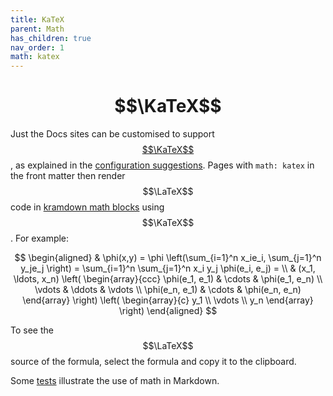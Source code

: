 ```yaml
---
title: KaTeX
parent: Math
has_children: true
nav_order: 1
math: katex
---
```

# $$\KaTeX$$

Just the Docs sites can be customised to support [$$\KaTeX$$](https://katex.org),
as explained in the [configuration suggestions](config). 
Pages with `math: katex` in the front matter then render $$\LaTeX$$ code in [kramdown math blocks](https://kramdown.gettalong.org/syntax.html#math-blocks) using $$\KaTeX$$.
For example:

$$
\begin{aligned}
  & \phi(x,y) = \phi \left(\sum_{i=1}^n x_ie_i, \sum_{j=1}^n y_je_j \right)
  = \sum_{i=1}^n \sum_{j=1}^n x_i y_j \phi(e_i, e_j) = \\
  & (x_1, \ldots, x_n) \left( \begin{array}{ccc}
      \phi(e_1, e_1) & \cdots & \phi(e_1, e_n) \\
      \vdots & \ddots & \vdots \\
      \phi(e_n, e_1) & \cdots & \phi(e_n, e_n)
    \end{array} \right)
  \left( \begin{array}{c}
      y_1 \\
      \vdots \\
      y_n
    \end{array} \right)
\end{aligned}
$$

To see the $$\LaTeX$$ source of the formula, select the formula and copy it to the clipboard.

Some [tests](tests) illustrate the use of math in Markdown.
